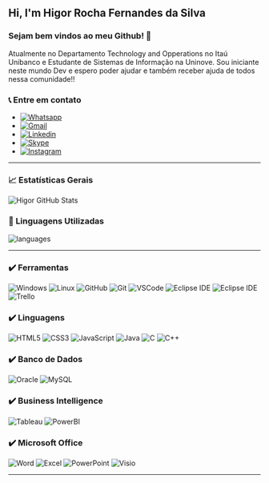 ## Hi, I'm Higor Rocha Fernandes da Silva
 
### Sejam bem vindos ao meu Github! :wave:

Atualmente no Departamento Technology and Opperations no Itaú Unibanco e Estudante de Sistemas de Informação na Uninove.
Sou iniciante neste mundo Dev e espero poder ajudar e também receber ajuda de todos nessa comunidade!!

### :telephone_receiver: Entre em contato
- [![Whatsapp](https://img.shields.io/badge/-WhatsApp-25D366?&logo=WhatsApp&logoColor=FFFFFF)](https://api.whatsapp.com/send?1=pt_BR&phone=5511943147729)
- [![Gmail](https://img.shields.io/badge/-Gmail-EA4335?&logo=Gmail&logoColor=FFFFFF)](rochahigor05@gmail.com)
- [![Linkedin](https://img.shields.io/badge/-Linkedln-0A66C2?&logo=Linkedin&logoColor=FFFFFF)](https://www.linkedin.com/in/higor-silva18/)
- [![Skype](https://img.shields.io/badge/-Skype-00AFF0?&logo=Skype&logoColor=FFFFFF)](https://join.skype.com/invite/AbNH8o8fxoUj)
- [![Instagram](https://img.shields.io/badge/-Instagram-E4405F?&logo=Instagram&logoColor=FFFFFF)](https://instagram.com/hiigorrocha_)

---

### 📈  Estatísticas Gerais 
![Higor GitHub Stats](https://github-readme-stats.vercel.app/api?username=HigorRoc&show_icons=true&theme=radical)

### :triangular_flag_on_post:  Linguagens Utilizadas
![languages](https://github-readme-stats.vercel.app/api/top-langs/?username=HigorRoc&hide=scss&layout=compact&theme=radical)

---

### :heavy_check_mark: Ferramentas
![Windows](https://img.shields.io/badge/-Windows-0078D6?&logo=Windows&logoColor=FFFFFF) 
![Linux](https://img.shields.io/badge/-Linux-FCC624?&logo=Linux&logoColor=FFFFFF) 
![GitHub](https://img.shields.io/badge/-GitHub-181717?&logo=GitHub&logoColor=FFFFFF) 
![Git](https://img.shields.io/badge/-Git-F05032?&logo=git&logoColor=FFFFFF)
![VSCode](https://img.shields.io/badge/-VSCode-007ACC?&logo=Visual%20Studio%20Code&logoColor=FFFFFF) 
![Eclipse IDE](https://img.shields.io/badge/-NetBeans%20IDE-1B6AC6?&logo=Apache%20NetBeans%20IDE&logoColor=FFFFFF) 
![Eclipse IDE](https://img.shields.io/badge/-Eclipse%20IDE-2C2255?&logo=Eclipse%20IDE&logoColor=FFFFFF) 
![Trello](https://img.shields.io/badge/-Trello-0079BF?&logo=Trello&logoColor=FFFFFF) 

### :heavy_check_mark: Linguagens
![HTML5](https://img.shields.io/badge/-HTML5-E34F26?&logo=HTML5&logoColor=FFFFFF)
![CSS3](https://img.shields.io/badge/-CSS3-1572B6?&logo=CSS3&logoColor=FFFFFF)
![JavaScript](https://img.shields.io/badge/-JavaScript-F7DF1E?&logo=JavaScript&logoColor=FFFFFF)
![Java](https://img.shields.io/badge/-Java-007396?&logo=Java&logoColor=FFFFFF)
![C](https://img.shields.io/badge/-C-A8B9CC?&logo=C&logoColor=FFFFFF)
![C++](https://img.shields.io/badge/-C++-00599C?&logo=C++&logoColor=FFFFFF)

### :heavy_check_mark: Banco de Dados
![Oracle](https://img.shields.io/badge/-Oracle-F80000?&logo=Oracle&logoColor=FFFFFF)
![MySQL](https://img.shields.io/badge/-MySQL-4479A1?&logo=MySQL&logoColor=FFFFFF)

### :heavy_check_mark: Business Intelligence
![Tableau](https://img.shields.io/badge/-Tableau-E97627?&logo=Tableau&logoColor=FFFFFF)
![PowerBI](https://img.shields.io/badge/-Power%20BI-F2C811?&logo=Power%20BI&logoColor=FFFFFF)

### :heavy_check_mark: Microsoft Office
![Word](https://img.shields.io/badge/-MS%20Word-2B579A?&logo=Microsoft%20Word&logoColor=FFFFFF)
![Excel](https://img.shields.io/badge/-MS%20Excel-217346?&logo=Microsoft%20Excel&logoColor=FFFFFF)
![PowerPoint](https://img.shields.io/badge/-MS%20PowerPoint-B7472A?&logo=Microsoft%20PowerPoint&logoColor=FFFFFF)
![Visio](https://img.shields.io/badge/-MS%20Visio-3955A3?&logo=Microsoft%20Visio&logoColor=FFFFFF)

---
